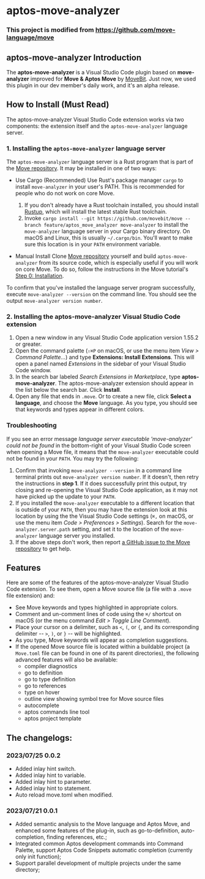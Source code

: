 
# aptos-move-analyzer

### This project is modified from https://github.com/move-language/move 

## aptos-move-analyzer Introduction
The **aptos-move-analyzer** is a Visual Studio Code plugin based on **move-analyzer** improved for **Move & Aptos Move** by [MoveBit](https://movebit.xyz). Just now, we used this plugin in our dev member's daily work, and it's an alpha release.

## How to Install (Must Read)

The aptos-move-analyzer Visual Studio Code extension works via two components: the extension itself and
the `aptos-move-analyzer` language server.

### 1. Installing the `aptos-move-analyzer` language server<span id="Step1">

The `aptos-move-analyzer` language server is a Rust program that is part of the
[Move repository](https://github.com/movebit/move). It may be installed in one of two ways:

* Use Cargo (Recommended)
   Use Rust's package manager `cargo` to install `move-analyzer` in your user's PATH. This
   is recommended for people who do not work on core Move.
   1. If you don't already have a Rust toolchain installed, you should install
      [Rustup](https://rustup.rs/), which will install the latest stable Rust toolchain.
   2. Invoke `cargo install --git https://github.com/movebit/move --branch feature/aptos_move_analyzer move-analyzer` to install the
      `move-analyzer` language server in your Cargo binary directory. On macOS and Linux, this is
      usually `~/.cargo/bin`. You'll want to make sure this location is in your `PATH` environment
      variable.

* Manual Install
   Clone [Move repository](https://github.com/movebit/move) yourself and build
   `aptos-move-analyzer` from its source code, which is especially useful if you will work on core Move.
   To do so, follow the instructions in the Move tutorial's
   [Step 0: Installation](https://github.com/movebit/move/tree/main/language/documentation/tutorial#step-0-installation).

To confirm that you've installed the language server program successfully, execute
`move-analyzer --version` on the command line. You should see the output `move-analyzer version number`.

### 2. Installing the aptos-move-analyzer Visual Studio Code extension

1. Open a new window in any Visual Studio Code application version 1.55.2 or greater.
2. Open the command palette (`⇧⌘P` on macOS, or use the menu item *View > Command Palette...*) and
   type **Extensions: Install Extensions**. This will open a panel named *Extensions* in the
   sidebar of your Visual Studio Code window.
3. In the search bar labeled *Search Extensions in Marketplace*, type **aptos-move-analyzer**. The
   aptos-move-analyzer extension should appear in the list below the search bar. Click **Install**.
4. Open any file that ends in `.move`. Or to create a new file, click **Select a language**, and
   choose the **Move** language. As you type, you should see that keywords and types appear in
   different colors.

### Troubleshooting

If you see an error message *language server executable 'move-analyzer' could not be found* in the
bottom-right of your Visual Studio Code screen when opening a Move file, it means that the
`move-analyzer` executable could not be found in your `PATH`. You may try the following:

1. Confirm that invoking `move-analyzer --version` in a command line terminal prints out
   `move-analyzer version number`. If it doesn't, then retry the instructions in **step 1**. If it
   does successfully print this output, try closing and re-opening the Visual Studio Code
   application, as it may not have picked up the update to your `PATH`.
2. If you installed the `move-analyzer` executable to a different location that is outside of your
   `PATH`, then you may have the extension look at this location by using the the Visual Studio Code
   settings (`⌘,` on macOS, or use the menu item *Code > Preferences > Settings*). Search for the
   `move-analyzer.server.path` setting, and set it to the location of the `move-analyzer` language
   server you installed.
3. If the above steps don't work, then report
   [a GitHub issue to the Move repository](https://github.com/move-language/move/issues) to get help.

## Features

Here are some of the features of the aptos-move-analyzer Visual Studio Code extension. To see them, open a
Move source file (a file with a `.move` file extension) and:

- See Move keywords and types highlighted in appropriate colors.
- Comment and un-comment lines of code using the `⌘/` shortcut on macOS (or the menu command *Edit >
  Toggle Line Comment*).
- Place your cursor on a delimiter, such as `<`, `(`, or `{`, and its corresponding delimiter --
  `>`, `)`, or `}` -- will be highlighted.
- As you type, Move keywords will appear as completion suggestions.
- If the opened Move source file is located within a buildable project (a `Move.toml` file can be
  found in one of its parent directories), the following advanced features will also be available:
  - compiler diagnostics
  - go to definition
  - go to type definition
  - go to references
  - type on hover
  - outline view showing symbol tree for Move source files
  - autocomplete
  - aptos commands line tool
  - aptos project template

## The changelogs:

### 2023/07/25 0.0.2
* Added inlay hint switch.
* Added inlay hint to variable.
* Added inlay hint to parameter.
* Added inlay hint to statement.
* Auto reload move.toml when modified. 

### 2023/07/21 0.0.1
* Added semantic analysis to the Move language and Aptos Move, and enhanced some features of the plug-in, such as go-to-definition, auto-completion, finding references, etc.;
* Integrated common Aptos development commands into Command Palette, support Aptos Code Snippets automatic completion (currently only init function);
* Support parallel development of multiple projects under the same directory;
